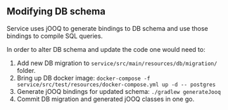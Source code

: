 ## Modifying DB schema

Service uses jOOQ to generate bindings to DB schema and use those bindings to compile SQL queries.

In order to alter DB schema and update the code one would need to:
1. Add new DB migration to `service/src/main/resources/db/migration/` folder.
1. Bring up DB docker image: `docker-compose -f service/src/test/resources/docker-compose.yml up -d -- postgres`
1. Generate jOOQ bindings for updated schema: `./gradlew generateJooq`
1. Commit DB migration and generated jOOQ classes in one go.